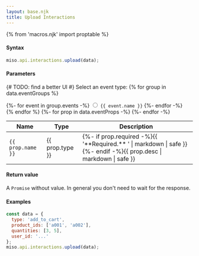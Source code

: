 ```yaml
---
layout: base.njk
title: Upload Interactions
---
```

{% from 'macros.njk' import proptable %}

#### Syntax
```js
miso.api.interactions.upload(data);
```

#### Parameters
<script>
  let table;
  function onSelectEventType(value) {
    table = table || document.querySelector('#event-props-table');
    table.setAttribute('data-event-type', value);
  }
</script>

{# TODO: find a better UI #}
Select an event type:
{% for group in data.eventGroups %}
<div>
  <div class="btn-group-lite" id="event-types" role="group" aria-label="{{ group.title }}">
  {%- for event in group.events -%}
    <input type="radio" class="btn-check" name="event-type" id="event-type-{{ event.name }}" value="{{ event.name }}" autocomplete="off" onchange="onSelectEventType(this.value)">
    <label class="btn" for="event-type-{{ event.name }}"><code class="raw">{{ event.name }}</code></label>
  {%- endfor -%}
  </div>
</div>
{% endfor %}

<style>
  {% for group in data.eventGroups -%}
  {%- for event in group.events -%}
  #event-props-table[data-event-type="{{ event.name }}"] tr[data-used-by-except~="{{ event.name }}"],
  {% endfor -%}
  {%- endfor -%}
  #event-props-table tr[data-used-by] {
    display: none;
  }
  {% for group in data.eventGroups -%}
  {%- for event in group.events -%}
  #event-props-table[data-event-type="{{ event.name }}"] tr[data-used-by~="{{ event.name }}"],
  {% endfor -%}
  {%- endfor -%}
  tr {
    display: table-row;
  }
</style>

<table id="event-props-table" class="table">
  <thead>
    <tr>
      <th scope="col">Name</th>
      <th scope="col">Type</th>
      <th scope="col">Description</th>
    </tr>
  </thead>
  <tbody>
  {%- for prop in data.eventProps -%}
    <tr {% if prop.used_by -%}data-used-by="{{ prop.used_by.join(' ') }}"{%- endif %}{% if prop.used_by_except -%}data-used-by-except="{{ prop.used_by_except.join(' ') }}"{%- endif %}>
      <td><code>{{ prop.name }}</code></td>
      <td>{{ prop.type }}</td>
      <td>{%- if prop.required -%}{{ '**Required.** ' | markdown | safe }}{%- endif -%}{{ prop.desc | markdown | safe }}</td>
    </tr>
  {%- endfor -%}
  </tbody>
</table>

<script>
  // TODO: find a better way
  const radio = document.querySelector('#event-types input[type="radio"]');
  radio.checked = true;
  onSelectEventType(radio.value);
</script>

#### Return value
A `Promise` without value. In general you don't need to wait for the response.

#### Examples
```js
const data = {
  type: 'add_to_cart',
  product_ids: ['a001', 'a002'],
  quantities: [3, 5],
  user_id: '...'
};
miso.api.interactions.upload(data);
```
